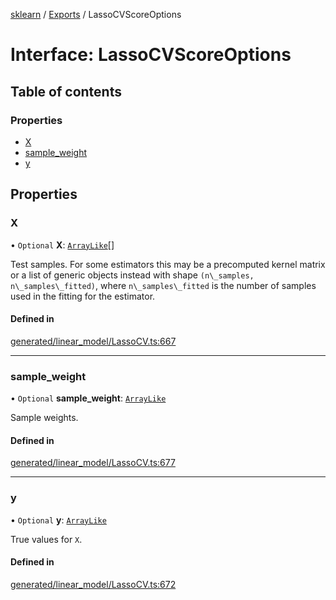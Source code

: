 [sklearn](../readme.md) / [Exports](../modules.md) / LassoCVScoreOptions

# Interface: LassoCVScoreOptions

## Table of contents

### Properties

- [X](LassoCVScoreOptions.md#x)
- [sample\_weight](LassoCVScoreOptions.md#sample_weight)
- [y](LassoCVScoreOptions.md#y)

## Properties

### X

• `Optional` **X**: [`ArrayLike`](../modules.md#arraylike)[]

Test samples. For some estimators this may be a precomputed kernel matrix or a list of generic objects instead with shape `(n\_samples, n\_samples\_fitted)`, where `n\_samples\_fitted` is the number of samples used in the fitting for the estimator.

#### Defined in

[generated/linear_model/LassoCV.ts:667](https://github.com/transitive-bullshit/scikit-learn-ts/blob/367336a/packages/sklearn/src/generated/linear_model/LassoCV.ts#L667)

___

### sample\_weight

• `Optional` **sample\_weight**: [`ArrayLike`](../modules.md#arraylike)

Sample weights.

#### Defined in

[generated/linear_model/LassoCV.ts:677](https://github.com/transitive-bullshit/scikit-learn-ts/blob/367336a/packages/sklearn/src/generated/linear_model/LassoCV.ts#L677)

___

### y

• `Optional` **y**: [`ArrayLike`](../modules.md#arraylike)

True values for `X`.

#### Defined in

[generated/linear_model/LassoCV.ts:672](https://github.com/transitive-bullshit/scikit-learn-ts/blob/367336a/packages/sklearn/src/generated/linear_model/LassoCV.ts#L672)
